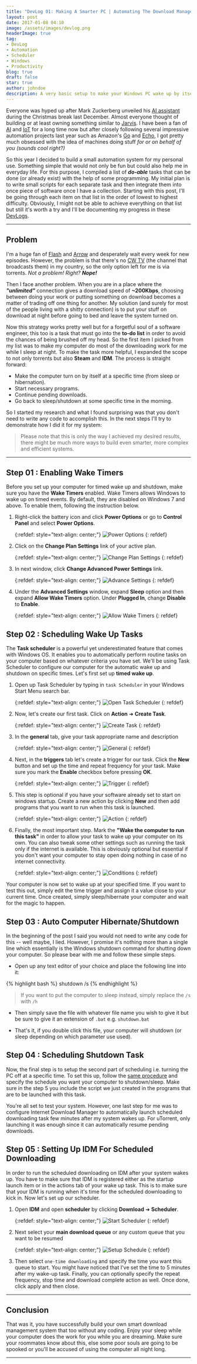 ```yaml
---
title: "DevLog 01: Making A Smarter PC | Automating The Download Management"
layout: post
date: 2017-01-08 04:10
image: /assets/images/devlog.png
headerImage: true
tag:
- DevLog
- Automation
- Scheduler
- Windows
- Productivity
blog: true
draft: false
star: true
author: johndoe
description: A very basic setup to make your Windows PC wake up by itself at a specific time, resume pending downloads and then go back to sleep at a specific time.
---
```


Everyone was hyped up after Mark Zuckerberg unveiled his [AI assistant](https://www.facebook.com/zuck/videos/10103351034741311/) during the Christmas break last December. Almost everyone thought of building or at least owning something similar to [Jarvis](marvel-movies.wikia.com/wiki/J.A.R.V.I.S). I have been a fan of [AI](https://en.wikipedia.org/wiki/Artificial_intelligence) and [IoT](https://en.wikipedia.org/wiki/Internet_of_things) for a long time now but after closely following several impressive automation projects last year such as Amazon's [Go](https://www.amazon.com/b?node=16008589011) and [Echo](https://es.wikipedia.org/wiki/Amazon_Echo), I got pretty much obsessed with the idea of machines doing stuff *for or on behalf of you* *(sounds cool right?)*

So this year I decided to build a small automation system for my personal use. Something simple that would not only be fun but could also help me in everyday life. For this purpose, I compiled a list of ***do-able*** tasks that can be done (or already exist) with the help of some programming. My initial plan is to write small scripts for each separate task and then integrate them into once piece of software once I have a collection. Starting with this post, I'll be going through each item on that list in the order of lowest to highest difficulty. Obviously, I might not be able to achieve everything on that list but still it's worth a try and I'll be documenting my progress in these [DevLogs](http://zuhaibahmad.com/tags/#devlog).

---

## Problem

I'm a huge fan of [Flash](www.imdb.com/title/tt3107288/) and [Arrow](www.imdb.com/title/tt2193021/) and desperately wait every week for new episodes. However, the problem is that there's no [CW TV](www.cwtv.com/) (the channel that broadcasts them) in my country, so the only option left for me is via torrents. *Not a problem! Right?* ***Nope!***

Then I face another problem. When you are in a place where the ***"unlimited"*** connection gives a download speed of **~200Kbps**, choosing between doing your work or putting something on download becomes a matter of trading off one thing for another. My solution (and surely for most of the people living with a shitty connection) is to put your stuff on download at night before going to bed and leave the system turned on.

Now this strategy works pretty well but for a forgetful soul of a software engineer, this too is a task that must go into the **to-do list** in order to avoid the chances of being brushed off my head. So the first item I picked from my list was to make my computer do most of the downloading work for me while I sleep at night. To make the task more helpful, I expanded the scope to not only torrents but also **Steam** and **IDM**. The process is straight forward:

* Make the computer turn on by itself at a specific time (from sleep or hibernation).
* Start necessary programs.
* Continue pending downloads.
* Go back to sleep/shutdown at some specific time in the morning.

So I started my research and what I found surprising was that you don't need to write any code to accomplish this. In the next steps I'll try to demonstrate how I did it for my system:

> Please note that this is only the way I achieved my desired results, there might be much more ways to build even smarter, more complex and efficient systems.

---

## Step 01 : Enabling Wake Timers

Before you set up your computer for timed wake up and shutdown, make sure you have the **Wake Timers** enabled. Wake Timers allows Windows to wake up on timed events. By default, they are disabled on Windows 7 and above. To enable them, following the instruction below.

1. Right-click the battery icon and click **Power Options** or go to **Control Panel** and select **Power Options**.

    {:refdef: style="text-align: center;"}
    ![Power Options](/assets/images/posts/power_options.png)
    {: refdef}

2. Click on the **Change Plan Settings** link of your active plan.

    {:refdef: style="text-align: center;"}
    ![Change Plan Settings](/assets/images/posts/change_plan_settings.png)
    {: refdef}

3. In next window, click **Change Advanced Power Settings** link.

    {:refdef: style="text-align: center;"}
    ![Advance Settings](/assets/images/posts/advance_settings.png)
    {: refdef}

4. Under the **Advanced Settings** window, expand **Sleep** option and then expand **Allow Wake Timers** option. Under **Plugged In**, change **Disable** to **Enable**.

    {:refdef: style="text-align: center;"}
    ![Allow Wake Timers](/assets/images/posts/allow_wake_timers.png)
    {: refdef}

## Step 02 : Scheduling Wake Up Tasks

The **Task scheduler** is a powerful yet underestimated feature that comes with Windows OS. It enables you to automatically perform routine tasks on your computer based on whatever criteria you have set. We'll be using Task Scheduler to configure our computer for the automatic wake up and shutdown on specific times. Let's first set up **timed wake up**.

1. Open up Task Scheduler by typing in `task Scheduler` in your Windows Start Menu search bar.

    {:refdef: style="text-align: center;"}
    ![Open Task Scheduler](/assets/images/posts/open_ts.png)
    {: refdef}

2. Now, let's create our first task. Click on **Action** ➜ **Create Task**.

    {:refdef: style="text-align: center;"}
    ![Create Task](/assets/images/posts/create_task.png)
    {: refdef}

3. In the **general** tab, give your task appropriate name and description 

    {:refdef: style="text-align: center;"}
    ![General](/assets/images/posts/task_general.png)
    {: refdef}

4. Next, in the **triggers** tab let's create a trigger for our task. Click the **New** button and set up the time and repeat frequency for your task. Make sure you mark the **Enable** checkbox before pressing **OK**. 

    {:refdef: style="text-align: center;"}
    ![Trigger](/assets/images/posts/task_trigger.png)
    {: refdef}

5. This step is optional if you have your software already set to start on windows startup. Create a new action by clicking **New** and then add programs that you want to run when this task is launched.

    {:refdef: style="text-align: center;"}
    ![Action](/assets/images/posts/task_action.png)
    {: refdef}

6. Finally, the most important step. Mark the **"Wake the computer to run this task"** in order to allow your task to wake up your computer on its own. You can also tweak some other settings such as running the task only if the internet is available. This is obviously optional but essential if you don't want your computer to stay open doing nothing in case of no internet connectivity.

    {:refdef: style="text-align: center;"}
    ![Conditions](/assets/images/posts/task_conditions.png)
    {: refdef}

Your computer is now set to wake up at your specified time. If you want to test this out, simply edit the time trigger and assign it a value close to your current time. Once created, simply sleep/hibernate your computer and wait for the magic to happen.

## Step 03 : Auto Computer Hibernate/Shutdown

In the beginning of the post I said you would not need to write any code for this -- well maybe, I lied. However, I promise it's nothing more than a single line which essentially is the Windows shutdown command for shutting down your computer. So please bear with me and follow these simple steps.

* Open up any text editor of your choice and place the following line into it:

{% highlight bash %}
shutdown /s
{% endhighlight %}

> If you want to put the computer to sleep instead, simply replace the `/s` with `/h`

* Then simply save the file with whatever file name you wish to give it but be sure to give it an extension of `.bat` e.g. `shutdown.bat`

* That's it, if you double click this file, your computer will shutdown (or sleep depending on which parameter use used).

## Step 04 : Scheduling Shutdown Task

Now, the final step is to setup the second part of scheduling i.e. turning the PC off at a specific time. To set this up, follow the [same procedure](#step-02--scheduling-wake-up-tasks) and specify the schedule you want your computer to shutdown/sleep. Make sure in the <span class="evidence">step 5</span> you include the script we just created in the programs that are to be launched with this task.

You're all set to test your system. However, one last step for me was to configure Internet Download Manager to automatically launch scheduled downloading task few minutes after my system wakes up. For uTorrent, only launching it was enough since it can automatically resume pending downloads.

## Step 05 : Setting Up IDM For Scheduled Downloading

In order to run the scheduled downloading on IDM after your system wakes up. You have to make sure that IDM is registered either as the startup launch item or in the actions tab of your wake up task. This is to make sure that your IDM is running when it's time for the scheduled downloading to kick in. Now let's set up our scheduler.

1. Open **IDM** and open **scheduler** by clicking **Download** ➜ **Scheduler**.

    {:refdef: style="text-align: center;"}
    ![Start Scheduler](/assets/images/posts/start_scheduler.png)
    {: refdef}

2. Next select your **main download queue** or any custom queue that you want to be resumed

    {:refdef: style="text-align: center;"}
    ![Setup Schedule](/assets/images/posts/setup_schedule.png)
    {: refdef}

3. Then select `one-time downloading` and specify the time you want this queue to start. You might have noticed that I've set the time to 5 minutes after my wake-up task. Finally, you can optionally specify the repeat frequency, stop time and download complete action as well. Once done, click apply and then close. 

---

## Conclusion

That was it, you have successfully build your own smart download management system that too without any coding. Enjoy your sleep while your computer does the work for you while you are dreaming. Make sure your roommates know about this, else some poor souls are going to be spooked or you'll be accused of using the computer all night long.

---